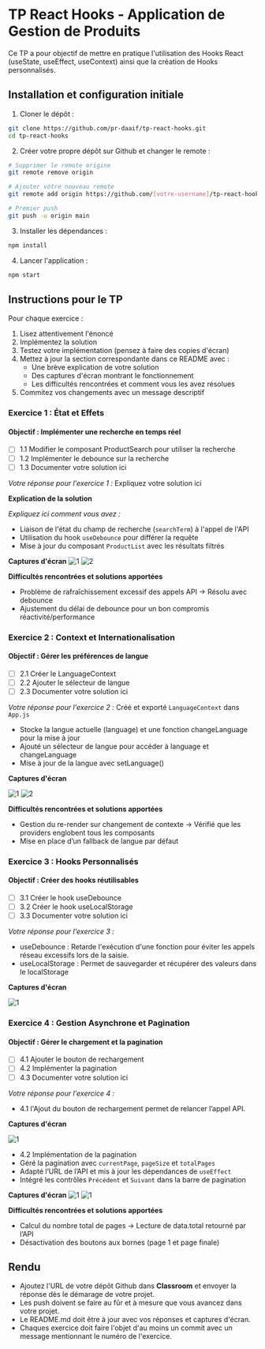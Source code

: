 # TP React Hooks - Application de Gestion de Produits

Ce TP a pour objectif de mettre en pratique l'utilisation des Hooks React (useState, useEffect, useContext) ainsi que la création de Hooks personnalisés.

## Installation et configuration initiale

1. Cloner le dépôt :
```bash
git clone https://github.com/pr-daaif/tp-react-hooks.git
cd tp-react-hooks
```

2. Créer votre propre dépôt sur Github et changer le remote :
```bash
# Supprimer le remote origine
git remote remove origin

# Ajouter votre nouveau remote
git remote add origin https://github.com/[votre-username]/tp-react-hooks.git

# Premier push
git push -u origin main
```

3. Installer les dépendances :
```bash
npm install
```

4. Lancer l'application :
```bash
npm start
```

## Instructions pour le TP

Pour chaque exercice :
1. Lisez attentivement l'énoncé
2. Implémentez la solution
3. Testez votre implémentation (pensez à faire des copies d'écran)
4. Mettez à jour la section correspondante dans ce README avec :
   - Une brève explication de votre solution
   - Des captures d'écran montrant le fonctionnement
   - Les difficultés rencontrées et comment vous les avez résolues
5. Commitez vos changements avec un message descriptif

### Exercice 1 : État et Effets 
#### Objectif : Implémenter une recherche en temps réel

- [ ] 1.1 Modifier le composant ProductSearch pour utiliser la recherche
- [ ] 1.2 Implémenter le debounce sur la recherche
- [ ] 1.3 Documenter votre solution ici

_Votre réponse pour l'exercice 1 :_
Expliquez votre solution ici

**Explication de la solution**

*Expliquez ici comment vous avez :*

- Liaison de l'état du champ de recherche (`searchTerm`) à l'appel de l'API
- Utilisation du hook `useDebounce` pour différer la requête
- Mise à jour du composant `ProductList` avec les résultats filtrés

**Captures d'écran**
![1](images/image1.png)
![2](images/image2.png)

**Difficultés rencontrées et solutions apportées**

- Problème de rafraîchissement excessif des appels API → Résolu avec debounce
- Ajustement du délai de debounce pour un bon compromis réactivité/performance


### Exercice 2 : Context et Internationalisation
#### Objectif : Gérer les préférences de langue

- [ ] 2.1 Créer le LanguageContext
- [ ] 2.2 Ajouter le sélecteur de langue
- [ ] 2.3 Documenter votre solution ici

_Votre réponse pour l'exercice 2 :_
Créé et exporté `LanguageContext` dans `App.js`
- Stocke la langue actuelle (language) et une fonction changeLanguage pour la mise à jour
- Ajouté un sélecteur de langue pour accéder à language et changeLanguage
- Mise à jour de la langue avec setLanguage()


**Captures d'écran**

![1](images/image3.png)
![2](images/image4.png)

**Difficultés rencontrées et solutions apportées**

- Gestion du re-render sur changement de contexte → Vérifié que les providers englobent tous les composants
- Mise en place d’un fallback de langue par défaut


### Exercice 3 : Hooks Personnalisés
#### Objectif : Créer des hooks réutilisables

- [ ] 3.1 Créer le hook useDebounce
- [ ] 3.2 Créer le hook useLocalStorage
- [ ] 3.3 Documenter votre solution ici

_Votre réponse pour l'exercice 3 :_

- useDebounce : Retarde l'exécution d'une fonction pour éviter les appels réseau excessifs lors de la saisie.
- useLocalStorage : Permet de sauvegarder et récupérer des valeurs dans le localStorage

**Captures d'écran**

![1](images/image5.png)



### Exercice 4 : Gestion Asynchrone et Pagination
#### Objectif : Gérer le chargement et la pagination

- [ ] 4.1 Ajouter le bouton de rechargement
- [ ] 4.2 Implémenter la pagination
- [ ] 4.3 Documenter votre solution ici

_Votre réponse pour l'exercice 4 :_

- 4.1 l'Ajout du bouton de rechargement permet de relancer l’appel API.

**Captures d'écran**

![1](images/image6.png)

- 4.2 Implémentation de la pagination
- Géré la pagination avec `currentPage`, `pageSize` et `totalPages`
- Adapté l’URL de l’API et mis à jour les dépendances de `useEffect`
- Intégré les contrôles `Précédent` et `Suivant` dans la barre de pagination

**Captures d'écran**
![1](images/image7.png)
![1](images/image8.png)

**Difficultés rencontrées et solutions apportées**
- Calcul du nombre total de pages → Lecture de data.total retourné par l’API
- Désactivation des boutons aux bornes (page 1 et page finale)

## Rendu

- Ajoutez l'URL de votre dépôt Github dans  **Classroom** et envoyer la réponse dès le démarage de votre projet.
- Les push doivent se faire au fûr et à mesure que vous avancez dans votre projet.
- Le README.md doit être à jour avec vos réponses et captures d'écran. 
- Chaques exercice doit faire l'objet d'au moins un commit avec un message mentionnant le numéro de l'exercice.